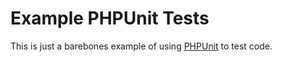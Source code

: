 # Example PHPUnit Tests

This is just a barebones example of using [PHPUnit](https://github.com/sebastianbergmann/phpunit/) to test code.